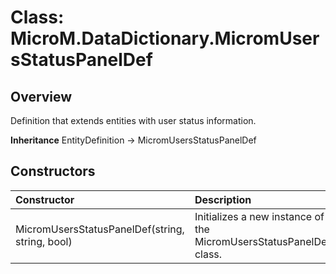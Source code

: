 ﻿# Class: MicroM.DataDictionary.MicromUsersStatusPanelDef
## Overview
Definition that extends entities with user status information.

**Inheritance**
EntityDefinition -> MicromUsersStatusPanelDef

## Constructors
| Constructor | Description |
|:------------|:-------------|
| MicromUsersStatusPanelDef(string, string, bool) | Initializes a new instance of the MicromUsersStatusPanelDef class. |

